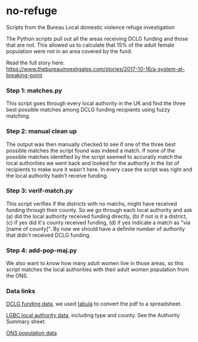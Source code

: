 # no-refuge
Scripts from the Bureau Local domestic violence refuge investigation

The Python scripts pull out all the areas receiving DCLG funding and those that are not. This allowed us to calculate that 15% of the adult female population were not in an area covered by the fund.

Read the full story here: https://www.thebureauinvestigates.com/stories/2017-10-16/a-system-at-breaking-point

### Step 1: matches.py
This script goes through every local authority in the UK and find the three best possible matches among DCLG funding recipients using fuzzy matching.

### Step 2: manual clean up
The output was then manually checked to see if one of the three best possible matches the script found was indeed a match. If none of the possible matches identified by the script seemed to accuratly match the local authorities we went back and looked for the authority in the list of recipients to make sure it wasn't here. In every case the script was right and the local authority hadn't receive funding.

### Step 3: verif-match.py
This script verifies if the districts with no matchs, might have received funding through their county. So we go through each local authority and ask (a) did the local authority received funding directly, (b) if not is it a district, (c) if yes did it's county received funding, (d) if yes indicate a match as "via [name of county]". By now we should have a definite number of authority that didn't received DCLG funding.

### Step 4: add-pop-maj.py
We also want to know how many adult women live in those areas, so this script matches the local authorities with their adult women population from the ONS.

### Data links
[DCLG funding data](https://www.gov.uk/government/uploads/system/uploads/attachment_data/file/592695/Funding_to_help_support_victims_of_domestic_abuse_2016-18.pdf), we used [tabula](http://tabula.technology/) to convert the pdf to a spreadsheet.

[LGBC local authority data](https://www.lgbce.org.uk/records-and-resources/local-authorities-in-england), including type and county. See the Authority Summary sheet.

[ONS population data](https://www.lgbce.org.uk/records-and-resources/local-authorities-in-england)
